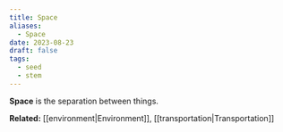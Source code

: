 ```yaml
---
title: Space
aliases:
  - Space
date: 2023-08-23
draft: false
tags:
  - seed
  - stem
---
```


**Space** is the separation between things.

**Related:** [[environment|Environment]], [[transportation|Transportation]]
